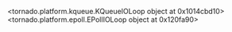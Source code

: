 
<tornado.platform.kqueue.KQueueIOLoop object at 0x1014cbd10>
<tornado.platform.epoll.EPollIOLoop object at 0x120fa90>
